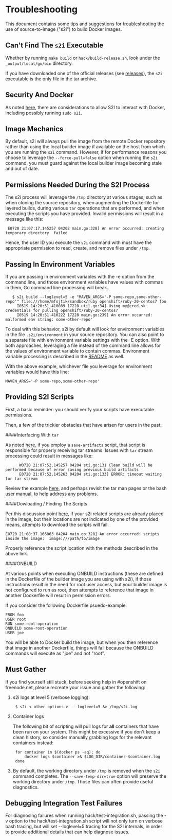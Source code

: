 
Troubleshooting
=================

This document contains some tips and suggestions for troubleshooting the use of source-to-image ("s2i") to build Docker images.

Can't Find The `s2i` Executable
--------------

Whether by  running `make build` or `hack/build-release.sh`, look under the `_output/local/go/bin` directory.

If you have downloaded one of the official releases (see [releases](https://github.com/openshift/source-to-image/releases)), the `s2i` executable is the only file in the tar archive.

Security And Docker
--------------

As noted [here](https://github.com/openshift/source-to-image/#security), there are considerations to allow S2I to interact with Docker, including possibly running `sudo s2i`.

Image Mechanics
--------------

By default, s2i will always pull the image from the remote Docker repository rather than using the local builder image if available on the host from which you are running the `s2i` command.  However, if for performance reasons you choose to leverage the `--force-pull=false` option when running the `s2i` command,
you must guard against the local builder image becoming stale and out of date.

Permissions Needed During the S2I Process
--------------

The s2i process will leverage the `/tmp` directory at various stages, such as when cloning the source repository, when augmenting the Dockerfile for layered builds, during various `tar` operations that are performed, and when executing the scripts you have provided.  Invalid permissions will result in a message like this:

     E0720 21:07:17.145257 04202 main.go:328] An error occurred: creating temporary directory  failed

Hence, the user ID you execute the `s2i` command with must have the appropriate permission to read, create, and remove files under `/tmp`.

Passing In Environment Variables
--------------

If you are passing in environment variables with the -e option from the command line, and those environment variables have values with commas in them, Go command line processing will break.

       $ s2i build --loglevel=5 -e "MAVEN_ARGS='-P some-repo,some-other-repo'" file:///home/mfojtik/sandbox/ruby openshift/ruby-20-centos7 foo
       	 I0519 14:20:51.410089 17228 util.go:34] Using my@cred.sk credentials for pulling openshift/ruby-20-centos7
     	 I0519 14:20:51.410222 17228 main.go:239] An error occurred: malformed env string: some-other-repo'

To deal with this behavior, s2i by default will look for environment variables in the file `.s2i/environment` in your source repository.  You can also point to a separate file with environment variable settings with the -E option.
With both approaches, leveraging a file instead of the command line allows for the values of environment variable to contain commas.  Environment variable processing is described in the [README](https://github.com/openshift/source-to-image#anatomy-of-a-builder-image) as well.

With the above example, whichever file you leverage for environment variables would have this line:


```
MAVEN_ARGS='-P some-repo,some-other-repo'
```


Providing S2I Scripts
--------------

First, a basic reminder:  you should verify your scripts have executable permissions.

Then, a few of the trickier obstacles that have arisen for users in the past:

####Interfacing With `tar`

As noted [here](https://github.com/openshift/source-to-image/blob/master/docs/builder_image.md#save-artifacts), if you employ a `save-artifacts` script, that script is responsible for properly receiving tar streams.  Issues with `tar` stream processing could result in messages like:

	      W0720 21:07:52.145257 04204 sti.go:131 Clean build will be performed because of error saving previous build artifacts
	      E0720 21:07:52.145263 04204 sti.go:133] ERROR: timeout waiting for tar stream


Review the example [here](https://github.com/gabemontero/source-to-image/blob/master/docs/builder_image.md#save-artifacts), and perhaps revisit the tar man pages or the bash user manual, to help address any problems.


####Dowloading / Finding The Scripts

Per this discussion point  [here](https://github.com/openshift/source-to-image/blob/master/docs/builder_image.md#s2i-scripts), if your s2i related scripts are already placed in the image, but their locations are not indicated by one of the provided means, attempts to download the scripts will fail.

   	E0720 21:08:37.166063 04204 main.go:328] An error occurred: scripts inside the image:  image:///path/to/image

Properly reference the script location with the methods described in the above link.


####ONBUILD

At various points when executing ONBUILD instructions (these are defined in the Dockerfile of the builder image you are using with s2i), if those instructions result in the need for root user access, but your builder image is not configured to run as root,
then attempts to reference that image in another Dockerfile will result in permission errors.

If you consider the following Dockerfile psuedo-example:

```
FROM foo
USER root
RUN some-root-operation
ONBUILD some-root-operation
USER joe
```

You will be able to Docker build the image, but when you then reference that image in another Dockerfile, things will fail because the ONBUILD commands will execute as "joe" and not "root".

Must Gather
-----------
If you find yourself still stuck, before seeking help in #openshift on freenode.net, please recreate your issue and gather the following:

1. s2i logs at level 5 (verbose logging):

        $ s2i < other options >  --loglevel=5 &> /tmp/s2i.log

2. Container logs

    The following bit of scripting will pull logs for **all** containers that have been run on your system.  This might be excessive if you don't keep a clean history, so consider manually grabbing logs for the relevant containers instead:

        for container in $(docker ps -aq); do
            docker logs $container >& $LOG_DIR/container-$container.log
        done

3. By default, the working directory under `/tmp` is removed when the `s2i` command completes.  The `--save-temp-dir=true` option will preserve the working directory under `/tmp`.  Those files can often provide useful diagnostics.



Debugging Integration Test Failures
--------------

For diagnosing failures when running hack/test-integration.sh, passing the -v option to the hack/test-integration.sh script will not only turn on verbose bash tracing, but will set --loglevel=5 tracing for the S2I internals, in
order to provide additional details that can help diagnose issues.
